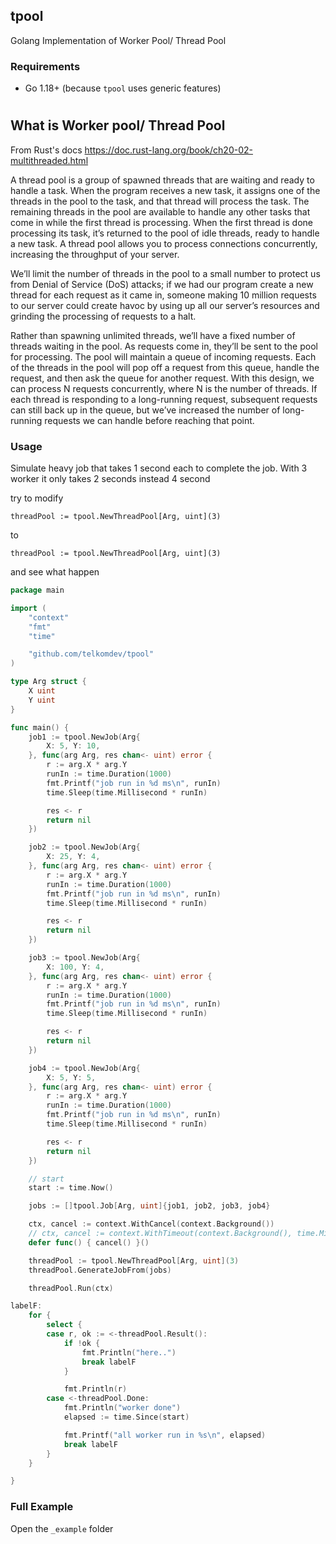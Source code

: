 ## tpool

Golang Implementation of Worker Pool/ Thread Pool

### Requirements
- Go 1.18+ (because `tpool` uses generic features)

#

## What is Worker pool/ Thread Pool
From Rust's docs https://doc.rust-lang.org/book/ch20-02-multithreaded.html

A thread pool is a group of spawned threads that are waiting and ready to handle a task. When the program receives a new task, it assigns one of the threads in the pool to the task, and that thread will process the task. The remaining threads in the pool are available to handle any other tasks that come in while the first thread is processing. When the first thread is done processing its task, it’s returned to the pool of idle threads, ready to handle a new task. A thread pool allows you to process connections concurrently, increasing the throughput of your server.

We’ll limit the number of threads in the pool to a small number to protect us from Denial of Service (DoS) attacks; if we had our program create a new thread for each request as it came in, someone making 10 million requests to our server could create havoc by using up all our server’s resources and grinding the processing of requests to a halt.

Rather than spawning unlimited threads, we’ll have a fixed number of threads waiting in the pool. As requests come in, they’ll be sent to the pool for processing. The pool will maintain a queue of incoming requests. Each of the threads in the pool will pop off a request from this queue, handle the request, and then ask the queue for another request. With this design, we can process N requests concurrently, where N is the number of threads. If each thread is responding to a long-running request, subsequent requests can still back up in the queue, but we’ve increased the number of long-running requests we can handle before reaching that point.

### Usage

Simulate heavy job that takes 1 second each to complete the job. With 3 worker it only takes 2 seconds instead 4 second

try to modify
```
threadPool := tpool.NewThreadPool[Arg, uint](3)
```
to

```
threadPool := tpool.NewThreadPool[Arg, uint](3)
```

and see what happen

```go
package main

import (
	"context"
	"fmt"
	"time"

	"github.com/telkomdev/tpool"
)

type Arg struct {
	X uint
	Y uint
}

func main() {
	job1 := tpool.NewJob(Arg{
		X: 5, Y: 10,
	}, func(arg Arg, res chan<- uint) error {
		r := arg.X * arg.Y
		runIn := time.Duration(1000)
		fmt.Printf("job run in %d ms\n", runIn)
		time.Sleep(time.Millisecond * runIn)

		res <- r
		return nil
	})

	job2 := tpool.NewJob(Arg{
		X: 25, Y: 4,
	}, func(arg Arg, res chan<- uint) error {
		r := arg.X * arg.Y
		runIn := time.Duration(1000)
		fmt.Printf("job run in %d ms\n", runIn)
		time.Sleep(time.Millisecond * runIn)

		res <- r
		return nil
	})

	job3 := tpool.NewJob(Arg{
		X: 100, Y: 4,
	}, func(arg Arg, res chan<- uint) error {
		r := arg.X * arg.Y
		runIn := time.Duration(1000)
		fmt.Printf("job run in %d ms\n", runIn)
		time.Sleep(time.Millisecond * runIn)

		res <- r
		return nil
	})

	job4 := tpool.NewJob(Arg{
		X: 5, Y: 5,
	}, func(arg Arg, res chan<- uint) error {
		r := arg.X * arg.Y
		runIn := time.Duration(1000)
		fmt.Printf("job run in %d ms\n", runIn)
		time.Sleep(time.Millisecond * runIn)

		res <- r
		return nil
	})

	// start
	start := time.Now()

	jobs := []tpool.Job[Arg, uint]{job1, job2, job3, job4}

	ctx, cancel := context.WithCancel(context.Background())
	// ctx, cancel := context.WithTimeout(context.Background(), time.Millisecond*800)
	defer func() { cancel() }()

	threadPool := tpool.NewThreadPool[Arg, uint](3)
	threadPool.GenerateJobFrom(jobs)

	threadPool.Run(ctx)

labelF:
	for {
		select {
		case r, ok := <-threadPool.Result():
			if !ok {
				fmt.Println("here..")
				break labelF
			}

			fmt.Println(r)
		case <-threadPool.Done:
			fmt.Println("worker done")
			elapsed := time.Since(start)

			fmt.Printf("all worker run in %s\n", elapsed)
			break labelF
		}
	}

}

```

### Full Example
Open the `_example` folder